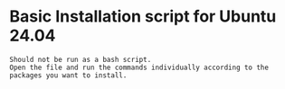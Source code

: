 # Basic Installation script for Ubuntu 24.04

	Should not be run as a bash script.
	Open the file and run the commands individually according to the packages you want to install.
